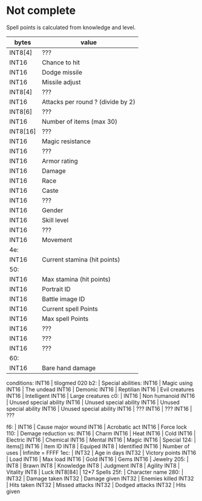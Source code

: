 # Not complete

Spell points is calculated from knowledge and level.

bytes | value
---|---
INT8[4] | ??? 
INT16 | Chance to hit
INT16 | Dodge missile
INT16 | Missile adjust
INT8[4] | ???
INT16 | Attacks per round ? (divide by 2)
INT8[6] | ???
INT16 | Number of items (max 30)
INT8[16] | ???
INT16 | Magic resistance
INT16 | ???
INT16 | Armor rating
INT16 | Damage
INT16 | Race
INT16 | Caste
INT16 | ???
INT16 | Gender
INT16 | Skill level
INT16 | ???
INT16 | Movement
4e: |
INT16 | Current stamina (hit points)
50: |
INT16 | Max stamina (hit points)
INT16 | Portrait ID
INT16 | Battle image ID
INT16 | Current spell Points
INT16 | Max spell Points
INT16 | ???
INT16 | ???
INT16 | ???
60: |
INT16 | Bare hand damage
conditions:
INT16 | 
tilogmed 020
b2: |
Special abilities:
INT16 | Magic using
INT16 | The undead
INT16 | Demonic
INT16 | Reptilian
INT16 | Evil creatures
INT16 | Intelligent
INT16 | Large creatures
c0: |
INT16 | Non humanoid
INT16 | Unused special ability
INT16 | Unused special ability
INT16 | Unused special ability
INT16 | Unused special ability
INT16 | ???
INT16 | ???
INT16 | ???

f6: |
INT16 | Cause major wound
INT16 | Acrobatic act
INT16 | Force lock
110: |
Demage reduction vs:
INT16 | Charm
INT16 | Heat
INT16 | Cold
INT16 | Electric
INT16 | Chemical
INT16 | Mental
INT16 | Magic
INT16 | Special
124: |
items[]
INT16 | Item ID
INT8 | Equiped
INT8 | Identified
INT16 | Number of uses | Infinite = FFFF
1ec: |
INT32 | Age in days
INT32 | Victory points
INT16 | Load
INT16 | Max load
INT16 | Gold
INT16 | Gems
INT16 | Jewelry
205: |
INT8 | Brawn
INT8 | Knowledge
INT8 | Judgment
INT8 | Agility
INT8 | Vitality
INT8 | Luck
INT8[84] | 12*7 Spells
25f: |
Character name
280: |
INT32 | Damage taken
INT32 | Damage given
INT32 | Enemies killed
INT32 | Hits taken
INT32 | Missed attacks
INT32 | Dodged attacks
INT32 | Hits given
